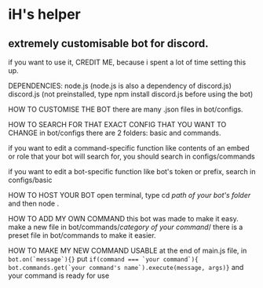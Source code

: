 # iH's helper
## extremely customisable bot for discord.
if you want to use it, CREDIT ME, because i spent a lot of time setting this up.

DEPENDENCIES:
node.js (node.js is also a dependency of discord.js)
discord.js (not preinstalled, type npm install discord.js before using the bot)

HOW TO CUSTOMISE THE BOT
there are many .json files in bot/configs. 

HOW TO SEARCH FOR THAT EXACT CONFIG THAT YOU WANT TO CHANGE
in bot/configs there are 2 folders: basic and commands.

if you want to edit a command-specific function like contents of an embed or role that your bot will search for, you should search in configs/commands

if you want to edit a bot-specific function like bot's token or prefix, search in configs/basic

HOW TO HOST YOUR BOT
open terminal, type cd *path of your bot's folder* and then node .

HOW TO ADD MY OWN COMMAND
this bot was made to make it easy. make a new file in bot/commands/*category of your command*/
there is a preset file in bot/commands to make it easier.

HOW TO MAKE MY NEW COMMAND USABLE
at the end of main.js file, in ```bot.on(`message`){}``` put 
```if(command === `your command`){ bot.commands.get(`your command's name`).execute(message, args)}``` and your command is ready for use

